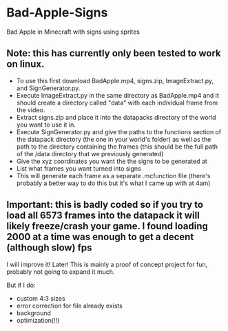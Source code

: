 # Bad-Apple-Signs
Bad Apple in Minecraft with signs using sprites

## Note: this has currently only been tested to work on linux.

- To use this first download BadApple.mp4, signs.zip, ImageExtract.py, and SignGenerator.py.
- Execute ImageExtract.py in the same directory as BadApple.mp4 and it should create a directory called "data" with each individual frame from the video.
- Extract signs.zip and place it into the datapacks directory of the world you want to use it in.
- Execute SignGenerator.py and give the paths to the functions section of the datapack directory (the one in your world's folder) as well as the path to the directory containing the frames (this should be the full path of the /data directory that we previously generated)
- Give the xyz coordinates you want the the signs to be generated at
- List what frames you want turned into signs
- This will generate each frame as a separate .mcfunction file (there's probably a better way to do this but it's what I came up with at 4am)

## Important: this is badly coded so if you try to load all 6573 frames into the datapack it will likely freeze/crash your game. I found loading 2000 at a time was enough to get a decent (although slow) fps

I will improve it! Later!
This is mainly a proof of concept project for fun, probably not going to expand it much.

But if I do:
- custom 4:3 sizes
- error correction for file already exists
- background
- optimization(!!)

